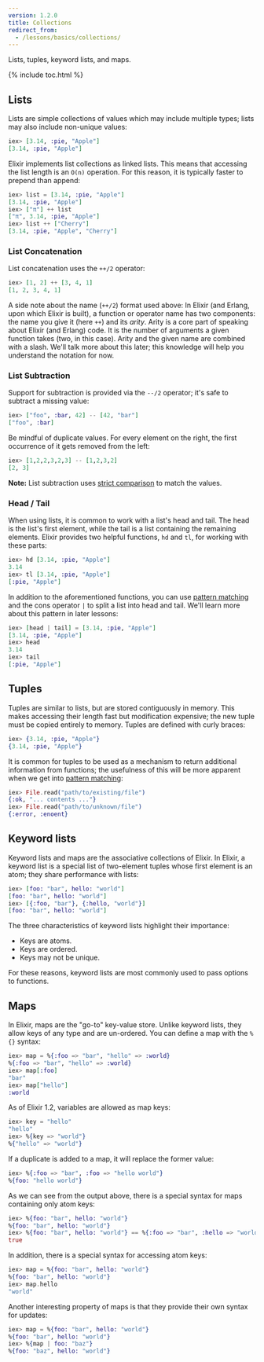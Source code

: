 ```yaml
---
version: 1.2.0
title: Collections
redirect_from:
  - /lessons/basics/collections/
---
```


Lists, tuples, keyword lists, and maps.

{% include toc.html %}

## Lists

Lists are simple collections of values which may include multiple types; lists may also include non-unique values:

```elixir
iex> [3.14, :pie, "Apple"]
[3.14, :pie, "Apple"]
```

Elixir implements list collections as linked lists.  This means that accessing the list length is an `O(n)` operation.  For this reason, it is typically faster to prepend than append:

```elixir
iex> list = [3.14, :pie, "Apple"]
[3.14, :pie, "Apple"]
iex> ["π"] ++ list
["π", 3.14, :pie, "Apple"]
iex> list ++ ["Cherry"]
[3.14, :pie, "Apple", "Cherry"]
```


### List Concatenation

List concatenation uses the `++/2` operator:

```elixir
iex> [1, 2] ++ [3, 4, 1]
[1, 2, 3, 4, 1]
```

A side note about the name (`++/2`) format used above: In Elixir (and Erlang, upon which Elixir is built), a function or operator name has two components: the name you give it (here `++`) and its _arity_. Arity is a core part of speaking about Elixir (and Erlang) code. It is the number of arguments a given function takes (two, in this case). Arity and the given name are combined with a slash. We'll talk more about this later; this knowledge will help you understand the notation for now.

### List Subtraction

Support for subtraction is provided via the `--/2` operator; it's safe to subtract a missing value:

```elixir
iex> ["foo", :bar, 42] -- [42, "bar"]
["foo", :bar]
```

Be mindful of duplicate values. For every element on the right, the first occurrence of it gets removed from the left:

```elixir
iex> [1,2,2,3,2,3] -- [1,2,3,2]
[2, 3]
```

**Note:** List subtraction uses [strict comparison](../basics/#comparison) to match the values.

### Head / Tail

When using lists, it is common to work with a list's head and tail.  The head is the list's first element, while the tail is a list containing the remaining elements.  Elixir provides two helpful functions, `hd` and `tl`, for working with these parts:

```elixir
iex> hd [3.14, :pie, "Apple"]
3.14
iex> tl [3.14, :pie, "Apple"]
[:pie, "Apple"]
```

In addition to the aforementioned functions, you can use [pattern matching](../pattern-matching/) and the cons operator `|` to split a list into head and tail. We'll learn more about this pattern in later lessons:

```elixir
iex> [head | tail] = [3.14, :pie, "Apple"]
[3.14, :pie, "Apple"]
iex> head
3.14
iex> tail
[:pie, "Apple"]
```

## Tuples

Tuples are similar to lists, but are stored contiguously in memory.  This makes accessing their length fast but modification expensive; the new tuple must be copied entirely to memory.  Tuples are defined with curly braces:

```elixir
iex> {3.14, :pie, "Apple"}
{3.14, :pie, "Apple"}
```

It is common for tuples to be used as a mechanism to return additional information from functions; the usefulness of this will be more apparent when we get into [pattern matching](../pattern-matching/):

```elixir
iex> File.read("path/to/existing/file")
{:ok, "... contents ..."}
iex> File.read("path/to/unknown/file")
{:error, :enoent}
```

## Keyword lists

Keyword lists and maps are the associative collections of Elixir.  In Elixir, a keyword list is a special list of two-element tuples whose first element is an atom; they share performance with lists:

```elixir
iex> [foo: "bar", hello: "world"]
[foo: "bar", hello: "world"]
iex> [{:foo, "bar"}, {:hello, "world"}]
[foo: "bar", hello: "world"]
```

The three characteristics of keyword lists highlight their importance:

+ Keys are atoms.
+ Keys are ordered.
+ Keys may not be unique.

For these reasons, keyword lists are most commonly used to pass options to functions.

## Maps

In Elixir, maps are the "go-to" key-value store. Unlike keyword lists, they allow keys of any type and are un-ordered.  You can define a map with the `%{}` syntax:

```elixir
iex> map = %{:foo => "bar", "hello" => :world}
%{:foo => "bar", "hello" => :world}
iex> map[:foo]
"bar"
iex> map["hello"]
:world
```

As of Elixir 1.2, variables are allowed as map keys:

```elixir
iex> key = "hello"
"hello"
iex> %{key => "world"}
%{"hello" => "world"}
```

If a duplicate is added to a map, it will replace the former value:

```elixir
iex> %{:foo => "bar", :foo => "hello world"}
%{foo: "hello world"}
```

As we can see from the output above, there is a special syntax for maps containing only atom keys:

```elixir
iex> %{foo: "bar", hello: "world"}
%{foo: "bar", hello: "world"}
iex> %{foo: "bar", hello: "world"} == %{:foo => "bar", :hello => "world"}
true
```

In addition, there is a special syntax for accessing atom keys:

```elixir
iex> map = %{foo: "bar", hello: "world"}
%{foo: "bar", hello: "world"}
iex> map.hello
"world"
```

Another interesting property of maps is that they provide their own syntax for updates:

```elixir
iex> map = %{foo: "bar", hello: "world"}
%{foo: "bar", hello: "world"}
iex> %{map | foo: "baz"}
%{foo: "baz", hello: "world"}
```

